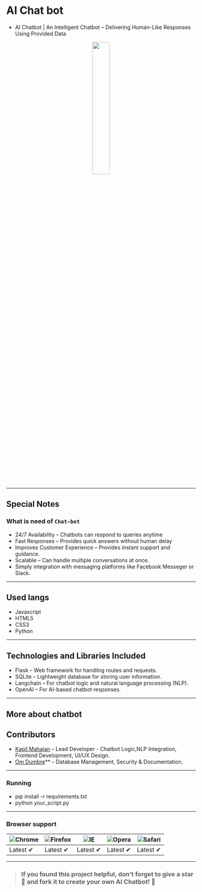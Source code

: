 # AI Chat bot
- AI Chatbot | An Intelligent Chatbot – Delivering Human-Like Responses Using Provided Data
<p align="center">
  <img src="/images/standing.png" height="30%" width="30%">
</p>

---
## Special Notes
### What is need of  `Chat-bot`
- 24/7 Availability – Chatbots can respond to queries anytime
- Fast Responses – Provides quick answers without human delay
- Improves Customer Experience – Provides instant support and guidance.
- Scalable – Can handle multiple conversations at once.
- Simply integration with messaging platforms like Facebook Messeger or Slack.
---
## Used langs
- Javascript
- HTML5
- CSS3
- Python
---

## Technologies and Libraries Included
- Flask – Web framework for handling routes and requests.
- SQLite – Lightweight database for storing user information.
- Langchain – For chatbot logic and natural language processing (NLP).
- OpenAI – For AI-based chatbot responses.
---

## More about chatbot
## Contributors
- [Kapil Mahajan]([https://github.com/mahajankapil](https://in.linkedin.com/in/kapil-mahajan-80a974225?original_referer=https%3A%2F%2Fwww.google.com%2F)) – Lead Developer - Chatbot Logic,NLP Integration, Frontend Development, UI/UX Design.  
- [Om Dumbre](https://github.com/mahajankapil)** – Database Management, Security & Documentation. 


-----------



### Running
- pip install -r requirements.txt
- python your_script.py
---

### Browser support
![Chrome](https://raw.githubusercontent.com/alrra/browser-logos/master/src/chrome/chrome_48x48.png) | ![Firefox](https://raw.githubusercontent.com/alrra/browser-logos/master/src/firefox/firefox_48x48.png) | ![IE](https://raw.githubusercontent.com/alrra/browser-logos/master/src/edge/edge_48x48.png) | ![Opera](https://raw.githubusercontent.com/alrra/browser-logos/master/src/opera/opera_48x48.png) | ![Safari](https://raw.githubusercontent.com/alrra/browser-logos/master/src/safari/safari_48x48.png)
--- | --- | --- | --- | --- |
Latest ✔ | Latest ✔ | Latest ✔ | Latest ✔ | Latest ✔ |
---
> ### If you found this project helpful, don’t forget to give a star 🌟 and fork it to create your own AI Chatbot! 🤖
